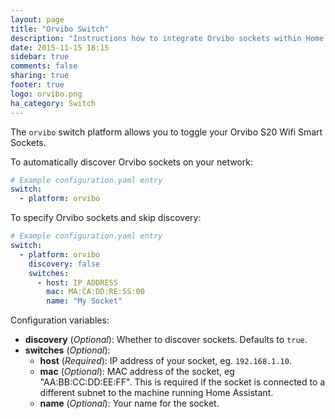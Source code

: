 ```yaml
---
layout: page
title: "Orvibo Switch"
description: "Instructions how to integrate Orvibo sockets within Home Assistant."
date: 2015-11-15 18:15
sidebar: true
comments: false
sharing: true
footer: true
logo: orvibo.png
ha_category: Switch
---
```


The `orvibo` switch platform allows you to toggle your Orvibo S20 Wifi Smart Sockets.

To automatically discover Orvibo sockets on your network:

```yaml
# Example configuration.yaml entry
switch:
  - platform: orvibo
```

To specify Orvibo sockets and skip discovery:

```yaml
# Example configuration.yaml entry
switch:
  - platform: orvibo
    discovery: false
    switches:
      - host: IP_ADDRESS
        mac: MA:CA:DD:RE:SS:00
        name: "My Socket"
```

Configuration variables:

- **discovery** (*Optional*): Whether to discover sockets. Defaults to `true`.
- **switches** (*Optional*):
  - **host** (*Required*): IP address of your socket, eg. `192.168.1.10`.
  - **mac** (*Optional*): MAC address of the socket, eg "AA:BB:CC:DD:EE:FF". This is required if the socket is connected to a different subnet to the machine running Home Assistant.
  - **name** (*Optional*): Your name for the socket.

